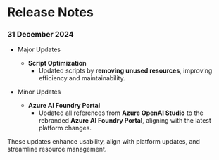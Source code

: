 # Release Notes

### 31 December 2024 

- Major Updates

    - **Script Optimization**  
        - Updated scripts by **removing unused resources**, improving efficiency and maintainability.

- Minor Updates
    
    - **Azure AI Foundry Portal**  
        - Updated all references from **Azure OpenAI Studio** to the rebranded **Azure AI Foundry Portal**, aligning with the latest platform changes.  

These updates enhance usability, align with platform updates, and streamline resource management.